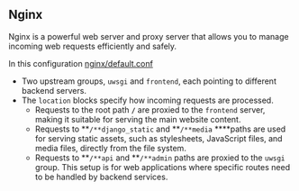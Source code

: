 ## Nginx

Nginx is a powerful web server and proxy server that allows you to manage incoming web requests efficiently and safely. 

In this configuration [nginx/default.conf](https://github.com/cwchen1102/docker-django-react-nginx-uwsgi-postgres/blob/master/nginx/default.conf)

- Two upstream groups, `uwsgi` and `frontend`, each pointing to different backend servers.
- The `location` blocks specify how incoming requests are processed.
    - Requests to the root path **`/`** are proxied to the `frontend` server, making it suitable for serving the main website content.
    - Requests to **`/**django_static` and **`/**media` ****paths are used for serving static assets, such as stylesheets, JavaScript files, and media files, directly from the file system.
    - Requests to **`/**api` and **`/**admin` paths are proxied to the `uwsgi` group. This setup is for web applications where specific routes need to be handled by backend services.